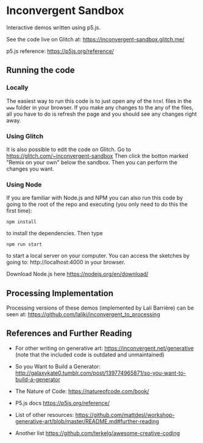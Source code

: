 # Inconvergent Sandbox

Interactive demos written using p5.js.

See the code live on Glitch at: https://inconvergent-sandbox.glitch.me/

p5.js reference: https://p5js.org/reference/


## Running the code

### Locally

The easiest way to run this code is to just open any of the `html` files in the
`www` folder in your browser. If you make any changes to the any of the files,
all you have to do is refresh the page and you should see any changes right
away.


### Using Glitch

It is also possible to edit the code on Glitch. Go to
https://glitch.com/~inconvergent-sandbox Then click the botton marked "Remix on
your own" below the sandbox. Then you can perform the changes you want.


### Using Node

If you are familiar with Node.js and NPM you can also run this code by going to
the root of the repo and executing (you only need to do this the first time):

    npm install

to install the dependencies. Then type

    npm run start

to start a local server on your computer. You can access the sketches by going
to: http://localhost:4000 in your browser.

Download Node.js here https://nodejs.org/en/download/


## Processing Implementation

Processing versions of these demos (implemented by Lali Barrière) can be seen
at: https://github.com/laliki/inconvergent_to_processing


## References and Further Reading

  - For other writing on generative art: https://inconvergent.net/generative
    (note that the included code is outdated and unmaintained)

  - So you Want to Build a Generator:
    http://galaxykate0.tumblr.com/post/139774965871/so-you-want-to-build-a-generator

  - The Nature of Code: https://natureofcode.com/book/

  - P5.js docs https://p5js.org/reference/

  - List of other resources:
    https://github.com/mattdesl/workshop-generative-art/blob/master/README.md#further-reading

  - Another list https://github.com/terkelg/awesome-creative-coding

